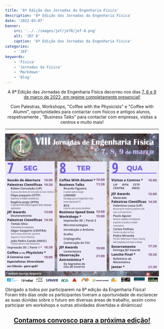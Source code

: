 ```yaml
---
title: '8ª Edição das Jornadas da Engenharia Física'
description: '8ª Edição das Jornadas da Engenharia Física'
date: '2022-03-07'
banner:
    src: '../../images/jef/jef8/jef-8.png'
    alt: 'JEF 8'
    caption: '8ª Edição das Jornadas da Engenharia Física'
categories:
    - 'JEF'
keywords:
    - 'Física'
    - 'Jornadas da Física'
    - 'Markdown'
    - 'Blog'
---
```


<div style="text-align: center;">
A 8ª Edição das Jornadas de Engenharia Física decorreu nos dias <u>7, 8 e 9 de março de 2022, em regime completamente presencial!</u>

Com Palestras, Workshops, "Coffee with the Physicists" e "Coffee with Alumni", oportunidades para contactar com físicos e antigos alunos, respetivamente , "Business Talks" para contactar com empresas, visitas a centros e muito mais!

</div>

---

<img src="../../images/jef/jef8/image-65.png">

Obrigado a todos por participarem na 8ª edição da Engenharia Física! Foram três dias onde os participantes tiveram a oportunidade de esclarecer as suas dúvidas sobre o futuro em diversas áreas de trabalho, assim como participar em workshops e outras atividades divertidas e dinâmicas!

<div style="text-align: center;">
<h2><u>Contamos convosco para a próxima edição!</u></h2>
</div>

